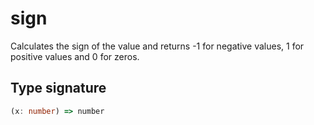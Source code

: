 # sign

Calculates the sign of the value and returns -1 for negative values, 1 for positive values and 0 for zeros.

## Type signature

<!-- prettier-ignore-start -->
```typescript
(x: number) => number
```
<!-- prettier-ignore-end -->
